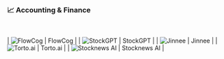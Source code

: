 ### 📈 Accounting & Finance

<br />

| ![FlowCog](https://aicollection.twic.pics/screenshots/screenshot-flowcog.webp?twic=v1/resize=240) | FlowCog |
| ![StockGPT](https://aicollection.twic.pics/screenshots/screenshot-stockgpt.webp?twic=v1/resize=240) | StockGPT |
| ![Jinnee](https://aicollection.twic.pics/screenshots/screenshot-jinnee.webp?twic=v1/resize=240) | Jinnee |
| ![Torto.ai](https://aicollection.twic.pics/screenshots/screenshot-torto.ai.webp?twic=v1/resize=240) | Torto.ai |
| ![Stocknews AI](https://aicollection.twic.pics/screenshots/screenshot-stocknews-ai.webp?twic=v1/resize=240) | Stocknews AI |
